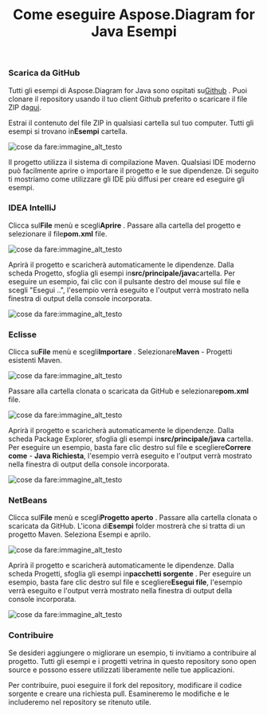 ﻿---
title: Come eseguire Aspose.Diagram for Java Esempi
type: docs
weight: 90
url: /it/java/how-to-run-aspose-diagram-for-java-examples/
---
### **Scarica da GitHub**
 Tutti gli esempi di Aspose.Diagram for Java sono ospitati su[Github](https://github.com/asposediagram/Aspose.Diagram-for-Java) . Puoi clonare il repository usando il tuo client Github preferito o scaricare il file ZIP da[qui](https://github.com/asposediagram/Aspose.Diagram-for-Java/archive/master.zip).

 Estrai il contenuto del file ZIP in qualsiasi cartella sul tuo computer. Tutti gli esempi si trovano in**Esempi** cartella.

![cose da fare:immagine_alt_testo](how-to-run-aspose-diagram-for-java-examples_1.png)

Il progetto utilizza il sistema di compilazione Maven. Qualsiasi IDE moderno può facilmente aprire o importare il progetto e le sue dipendenze. Di seguito ti mostriamo come utilizzare gli IDE più diffusi per creare ed eseguire gli esempi.
### **IDEA IntelliJ**
 Clicca sul**File** menù e scegli**Aprire** . Passare alla cartella del progetto e selezionare il file**pom.xml** file.

![cose da fare:immagine_alt_testo](how-to-run-aspose-diagram-for-java-examples_2.png)

 Aprirà il progetto e scaricherà automaticamente le dipendenze. Dalla scheda Progetto, sfoglia gli esempi in**src/principale/java**cartella. Per eseguire un esempio, fai clic con il pulsante destro del mouse sul file e scegli "Esegui ..", l'esempio verrà eseguito e l'output verrà mostrato nella finestra di output della console incorporata.

![cose da fare:immagine_alt_testo](how-to-run-aspose-diagram-for-java-examples_3.png)
### **Eclisse**
 Clicca su**File** menù e scegli**Importare** . Selezionare**Maven** - Progetti esistenti Maven.

![cose da fare:immagine_alt_testo](how-to-run-aspose-diagram-for-java-examples_4.png)

 Passare alla cartella clonata o scaricata da GitHub e selezionare**pom.xml** file.

![cose da fare:immagine_alt_testo](how-to-run-aspose-diagram-for-java-examples_5.png)

 Aprirà il progetto e scaricherà automaticamente le dipendenze. Dalla scheda Package Explorer, sfoglia gli esempi in**src/principale/java** cartella. Per eseguire un esempio, basta fare clic destro sul file e scegliere**Correre come** - **Java Richiesta**, l'esempio verrà eseguito e l'output verrà mostrato nella finestra di output della console incorporata.

![cose da fare:immagine_alt_testo](how-to-run-aspose-diagram-for-java-examples_6.png)
### **NetBeans**
 Clicca sul**File** menù e scegli**Progetto aperto** . Passare alla cartella clonata o scaricata da GitHub. L'icona di**Esempi** folder mostrerà che si tratta di un progetto Maven. Seleziona Esempi e aprilo.

![cose da fare:immagine_alt_testo](how-to-run-aspose-diagram-for-java-examples_7.png)

 Aprirà il progetto e scaricherà automaticamente le dipendenze. Dalla scheda Progetti, sfoglia gli esempi in**pacchetti sorgente** . Per eseguire un esempio, basta fare clic destro sul file e scegliere**Esegui file**, l'esempio verrà eseguito e l'output verrà mostrato nella finestra di output della console incorporata.

![cose da fare:immagine_alt_testo](how-to-run-aspose-diagram-for-java-examples_8.png)
### **Contribuire**
Se desideri aggiungere o migliorare un esempio, ti invitiamo a contribuire al progetto. Tutti gli esempi e i progetti vetrina in questo repository sono open source e possono essere utilizzati liberamente nelle tue applicazioni.

Per contribuire, puoi eseguire il fork del repository, modificare il codice sorgente e creare una richiesta pull. Esamineremo le modifiche e le includeremo nel repository se ritenuto utile.
